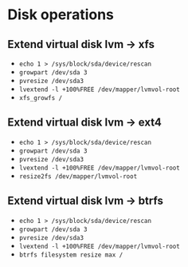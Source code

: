 # Disk operations

## Extend virtual disk lvm -> xfs

- `echo 1 > /sys/block/sda/device/rescan`
- `growpart /dev/sda 3`
- `pvresize /dev/sda3`
- `lvextend -l +100%FREE /dev/mapper/lvmvol-root`
- `xfs_growfs /`

## Extend virtual disk lvm -> ext4

- `echo 1 > /sys/block/sda/device/rescan`
- `growpart /dev/sda 3`
- `pvresize /dev/sda3`
- `lvextend -l +100%FREE /dev/mapper/lvmvol-root`
- `resize2fs /dev/mapper/lvmvol-root`

## Extend virtual disk lvm -> btrfs

- `echo 1 > /sys/block/sda/device/rescan`
- `growpart /dev/sda 3`
- `pvresize /dev/sda3`
- `lvextend -l +100%FREE /dev/mapper/lvmvol-root`
- `btrfs filesystem resize max /`
